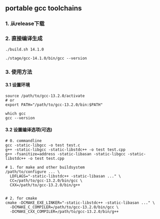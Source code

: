 ## portable gcc toolchains

### 1. 从release下载

### 2. 直接编译生成

```
./build.sh 14.1.0

./stage/gcc-14.1.0/bin/gcc --version

```

### 3. 使用方法

#### 3.1 设置环境
```
source /path/to/gcc-13.2.0/activate
# or
export PATH="/path/to/gcc-13.2.0/bin:$PATH"

which gcc
gcc --version

```

#### 3.2 设置编译选项(可选)

```
# 0. commandline
gcc -static-libgcc -o test test.c
g++ -static-libgcc -static-libstdc++ -o test test.cpp
g++ -fsanitize=address -static-libasan -static-libgcc -static-libstdc++ -o test test.cpp

# 1. for make and other buildsystem
/path/to/configure ... \
  LDFLAGS="-static-libstdc++ -static-libasan ..." \
  CC=/path/to/gcc-13.2.0/bin/gcc \
  CXX=/path/to/gcc-13.2.0/bin/g++


# 2. for cmake
cmake -DCMAKE_EXE_LINKER="-static-libstdc++ -static-libasan ..." \
  -DCMAKE_C_COMPILER=/path/to/gcc-13.2.0/bin/gcc \
  -DCMAKE_CXX_COMPILER=/path/to/gcc-13.2.0/bin/g++
```
